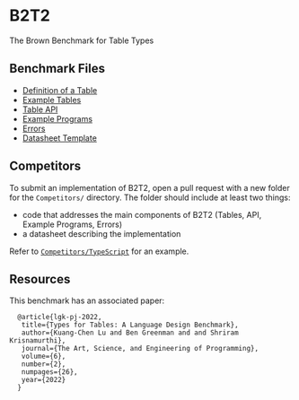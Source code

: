 # B2T2

The Brown Benchmark for Table Types

## Benchmark Files

- [Definition of a Table](WhatIsATable.md)
- [Example Tables](ExampleTables.md)
- [Table API](TableAPI.md)
- [Example Programs](ExamplePrograms.md)
- [Errors](Errors.md)
- [Datasheet Template](Datasheet.md)

## Competitors

To submit an implementation of B2T2, open a pull request with a new folder for
the `Competitors/` directory. The folder should include at least two things:

- code that addresses the main components of B2T2 (Tables, API, Example Programs, Errors)
- a datasheet describing the implementation

Refer to [`Competitors/TypeScript`](Competitors/TypeScript) for an example.

## Resources

This benchmark has an associated paper:

```
  @article{lgk-pj-2022,
   title={Types for Tables: A Language Design Benchmark},
   author={Kuang-Chen Lu and Ben Greenman and and Shriram Krisnamurthi},
   journal={The Art, Science, and Engineering of Programming},
   volume={6},
   number={2},
   numpages={26},
   year={2022}
  }
```

